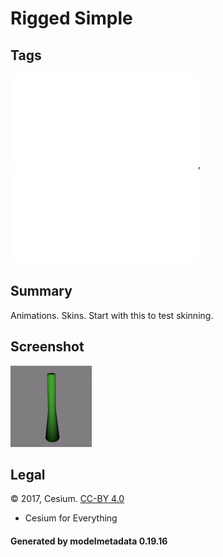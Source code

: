 # Rigged Simple

## Tags

![core](../../Models-core.md), ![testing](../../Models-testing.md)

## Summary

Animations. Skins. Start with this to test skinning.

## Screenshot

![screenshot](screenshot/screenshot.gif)

## Legal

&copy; 2017, Cesium. [CC-BY 4.0](https://creativecommons.org/licenses/by/4.0/legalcode)

 - Cesium for Everything

#### Generated by modelmetadata 0.19.16